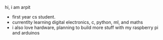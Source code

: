 hi, i am arpit
- first year cs student.
- currentlty learning digital electronics, c, python, ml, and maths 
- i also love hardware, planning to build more stuff with my raspberry pi and arduinos
